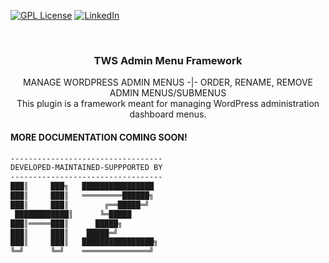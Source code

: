 <!--
<!-- ***
https://www.markdownguide.org/basic-syntax/#reference-style-links
 -->
<p align="center">

<!-- [![Contributors][contributors-shield]][contributors-url]
[![Forks][forks-shield]][forks-url]
[![Stargazers][stars-shield]][stars-url]
[![Issues][issues-shield]][issues-url] -->
[![GPL License][license-shield]][license-url]
[![LinkedIn][linkedin-shield]][linkedin-url]

</p>
<!-- ***
<!-- -->

<!-- PROJECT LOGO -->
<br />
<p align="center">
  <!-- <a href="https://github.com/TheWebSolver/tws-cpt-framework">
    <img src="https://github.com/TheWebSolver/wordpress-settings-api-framework/blob/master/images/official_logo.png" alt="Logo" width="80" height="80">
  </a> -->

  <h3 align="center">TWS Admin Menu Framework</h3>
  <p align="center">
    MANAGE WORDPRESS ADMIN MENUS -|- ORDER, RENAME, REMOVE ADMIN MENUS/SUBMENUS
    <br/>
    This plugin is a framework meant for managing WordPress administration dashboard menus. 
  </p>
</p>

#### MORE DOCUMENTATION COMING SOON!

```sh
----------------------------------
DEVELOPED-MAINTAINED-SUPPPORTED BY
----------------------------------
███║     ███╗   ████████████████
███║     ███║   ═════════██████╗
███║     ███║        ╔══█████═╝
 ████████████║      ╚═█████
███║═════███║      █████╗
███║     ███║    █████═╝
███║     ███║   ████████████████╗
╚═╝      ╚═╝    ═══════════════╝
 ```

<!-- MARKDOWN LINKS & IMAGES -->
<!-- https://www.markdownguide.org/basic-syntax/#reference-style-links -->
[license-shield]: https://www.gnu.org/graphics/gplv3-or-later-sm.png
[license-url]: https://github.com/TheWebSolver/repo/blob/master/LICENSE.txt
[linkedin-shield]: https://img.shields.io/badge/LinkedIn-blue?style=flat-square&logo=linkedin&color=blue
[linkedin-url]: https://www.linkedin.com/in/sheshgh/